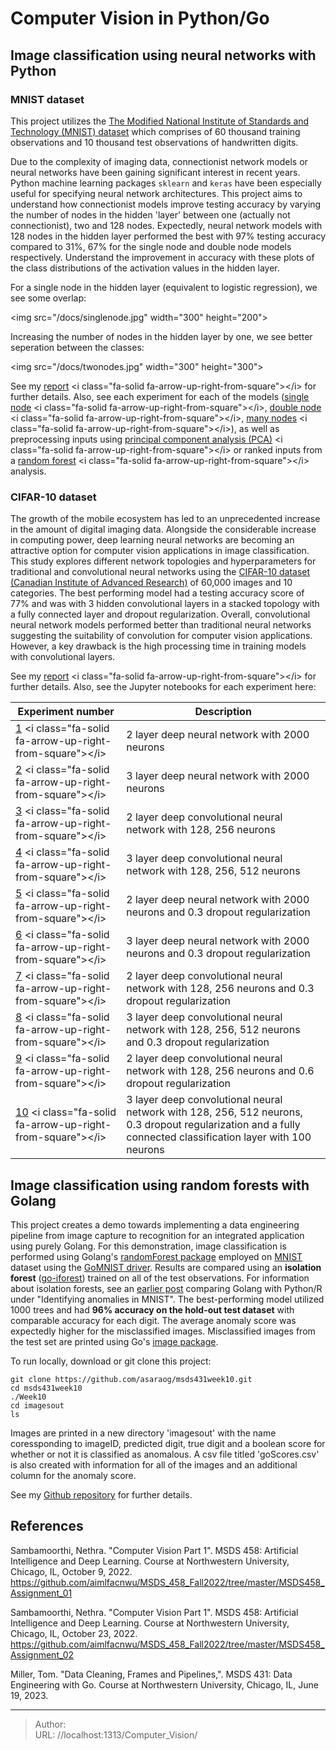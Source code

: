 # Computer Vision in Python/Go

## Image classification using neural networks with Python
### MNIST dataset
This project utilizes the [The Modified National Institute of Standards and Technology (MNIST) dataset](http://yann.lecun.com/exdb/mnist/) which comprises of 60 thousand training observations and 10 thousand test observations of handwritten digits.

Due to the complexity of imaging data, connectionist network models or neural networks have been gaining significant interest in recent years. Python machine learning packages ```sklearn``` and ```keras``` have been especially useful for specifying neural network architectures. This project aims to understand how connectionist models improve testing accuracy by varying the number of nodes in the hidden &#39;layer&#39; between one (actually not connectionist), two and 128 nodes. Expectedly, neural network models with 128 nodes in the hidden layer performed the best with 97% testing accuracy compared to 31%, 67% for the single node and double node models respectively. Understand the improvement in accuracy with these plots of the class distributions of the activation values in the hidden layer.

For a single node in the hidden layer (equivalent to logistic regression), we see some overlap:

&lt;img src=&#34;/docs/singlenode.jpg&#34; width=&#34;300&#34; height=&#34;200&#34;&gt;

Increasing the number of nodes in the hidden layer by one, we see better seperation between the classes:

&lt;img src=&#34;/docs/twonodes.jpg&#34; width=&#34;300&#34; height=&#34;300&#34;&gt;

See my [report](/docs/saraogee-research-report1.pdf) &lt;i class=&#34;fa-solid fa-arrow-up-right-from-square&#34;&gt;&lt;/i&gt; for further details. Also, see each experiment for each of the models ([single node](/docs/MSDS458_Assignment_01_exp1.html) &lt;i class=&#34;fa-solid fa-arrow-up-right-from-square&#34;&gt;&lt;/i&gt;, [double node](/docs/MSDS458_Assignment_01_exp2.html) &lt;i class=&#34;fa-solid fa-arrow-up-right-from-square&#34;&gt;&lt;/i&gt;, [many nodes](/docs/MSDS458_Assignment_01_exp3.html) &lt;i class=&#34;fa-solid fa-arrow-up-right-from-square&#34;&gt;&lt;/i&gt;), as well as preprocessing inputs using [principal component analysis (PCA)](/docs/MSDS458_Assignment_01_exp4.html) &lt;i class=&#34;fa-solid fa-arrow-up-right-from-square&#34;&gt;&lt;/i&gt; or ranked inputs from a [random forest](/docs/MSDS458_Assignment_01_exp5.html) &lt;i class=&#34;fa-solid fa-arrow-up-right-from-square&#34;&gt;&lt;/i&gt; analysis.

### CIFAR-10 dataset
The growth of the mobile ecosystem has led to an unprecedented increase in the amount of digital imaging data. Alongside the considerable increase in computing power, deep learning neural networks are becoming an attractive option for computer vision applications in image classification. This study explores different network topologies and hyperparameters for traditional and convolutional neural networks using the [CIFAR-10 dataset (Canadian Institute of Advanced Research)](https://www.cs.toronto.edu/~kriz/cifar.html) of 60,000 images and 10 categories. The best performing model had a testing accuracy score of 77% and was with 3 hidden convolutional layers in a stacked topology with a fully connected layer and dropout regularization. Overall, convolutional neural network models performed better than traditional neural networks suggesting the suitability of convolution for computer vision applications. However, a key drawback is the high processing time in training models with convolutional layers.

See my [report](/docs/saraogee-research-report2-458.pdf) &lt;i class=&#34;fa-solid fa-arrow-up-right-from-square&#34;&gt;&lt;/i&gt; for further details. Also, see the Jupyter notebooks for each experiment here:

|Experiment number	| Description|
| --- | ---|
|[1](/docs/exp1.html) &lt;i class=&#34;fa-solid fa-arrow-up-right-from-square&#34;&gt;&lt;/i&gt;|	2 layer deep neural network with 2000 neurons|
|[2](/docs/exp2.html) &lt;i class=&#34;fa-solid fa-arrow-up-right-from-square&#34;&gt;&lt;/i&gt;|	3 layer deep neural network with 2000 neurons|
|[3](/docs/exp3.html) &lt;i class=&#34;fa-solid fa-arrow-up-right-from-square&#34;&gt;&lt;/i&gt;|	2 layer deep convolutional neural network with 128, 256 neurons|
|[4](/docs/exp4.html) &lt;i class=&#34;fa-solid fa-arrow-up-right-from-square&#34;&gt;&lt;/i&gt;|	3 layer deep convolutional neural network with 128, 256, 512 neurons|
|[5](/docs/exp5.html) &lt;i class=&#34;fa-solid fa-arrow-up-right-from-square&#34;&gt;&lt;/i&gt;|	2 layer deep neural network with 2000 neurons and 0.3 dropout regularization|
|[6](/docs/exp6.html) &lt;i class=&#34;fa-solid fa-arrow-up-right-from-square&#34;&gt;&lt;/i&gt;|	3 layer deep neural network with 2000 neurons and 0.3 dropout regularization|
|[7](/docs/exp7.html) &lt;i class=&#34;fa-solid fa-arrow-up-right-from-square&#34;&gt;&lt;/i&gt;|	2 layer deep convolutional neural network with 128, 256 neurons and 0.3 dropout regularization|
|[8](/docs/exp8.html) &lt;i class=&#34;fa-solid fa-arrow-up-right-from-square&#34;&gt;&lt;/i&gt;|	3 layer deep convolutional neural network with 128, 256, 512 neurons and 0.3 dropout regularization|
|[9](/docs/exp9.html) &lt;i class=&#34;fa-solid fa-arrow-up-right-from-square&#34;&gt;&lt;/i&gt;| 2 layer deep convolutional neural network with 128, 256 neurons and 0.6 dropout regularization|
|[10](/docs/exp10.html) &lt;i class=&#34;fa-solid fa-arrow-up-right-from-square&#34;&gt;&lt;/i&gt;| 3 layer deep convolutional neural network with 128, 256, 512 neurons,  0.3 dropout regularization and a fully connected classification layer with 100 neurons|

## Image classification using random forests with Golang
This project creates a demo towards implementing a data engineering pipeline from image capture to recognition for an integrated application using purely Golang. For this demonstration, image classification is performed using Golang&#39;s [randomForest package](https://github.com/malaschitz/randomForest) employed on [MNIST](http://yann.lecun.com/exdb/mnist/) dataset using the [GoMNIST driver](https://github.com/kuroko1t/GoMNIST). Results are compared using an **isolation forest** ([go-iforest](https://github.com/e-XpertSolutions/go-iforest)) trained on all of the test observations.  For information about isolation forests, see an [earlier post](/PythonRGo) comparing Golang with Python/R under &#34;Identifying anomalies in MNIST&#34;. The best-performing model utilized 1000 trees and had **96% accuracy on the hold-out test dataset** with comparable accuracy for each digit. The average anomaly score was expectedly higher for the misclassified images. Misclassified images from the test set are printed using Go&#39;s [image package](https://pkg.go.dev/image).

To run locally, download or git clone this project:
```
git clone https://github.com/asaraog/msds431week10.git
cd msds431week10
./Week10
cd imagesout
ls
```
Images are printed in a new directory &#39;imagesout&#39; with the name coressponding to imageID, predicted digit, true digit and a boolean score for whether or not it is classified as anomalous. A csv file titled &#39;goScores.csv&#39; is also created with information for all of the images and an additional column for the anomaly score.

See my [Github repository](https://github.com/asaraog/msds431week10) for further details.

## References

Sambamoorthi, Nethra. &#34;Computer Vision Part 1&#34;. MSDS 458: Artificial Intelligence and Deep Learning. Course at Northwestern University, Chicago, IL, October 9, 2022. https://github.com/aimlfacnwu/MSDS_458_Fall2022/tree/master/MSDS458_Assignment_01

Sambamoorthi, Nethra. &#34;Computer Vision Part 1&#34;. MSDS 458: Artificial Intelligence and Deep Learning. Course at Northwestern University, Chicago, IL, October 23, 2022. https://github.com/aimlfacnwu/MSDS_458_Fall2022/tree/master/MSDS458_Assignment_02

Miller, Tom. &#34;Data Cleaning, Frames and Pipelines,&#34;. MSDS 431: Data Engineering with Go. Course at Northwestern University, Chicago, IL, June 19, 2023.

---

> Author:   
> URL: //localhost:1313/Computer_Vision/  

